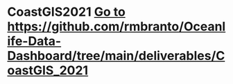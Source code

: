 # CoastGIS2021 <a href="https://github.com/rmbranto/Oceanlife-Data-Dashboard/tree/main/deliverables/CoastGIS_2021">Go to https://github.com/rmbranto/Oceanlife-Data-Dashboard/tree/main/deliverables/CoastGIS_2021 </a>
